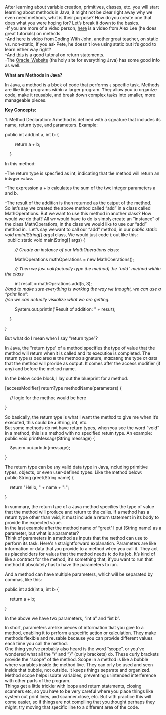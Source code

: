 After learning about variable creation, primitives, classes, etc. you will start learning about methods in Java, it might not be clear right away why we even need methods, what is their purpose? How do you create one that does what you were hoping for? Let’s break it down to the basics.\
-If you are more of a video person, [here](https://youtu.be/cCgOESMQe44?si=-hNQRr6akWa2a1ep) is a video from Alex Lee (he does great tutorials) on methods.\
-And [here](https://youtu.be/-Y67pdWHr9Y?si=jxR-UNLuBYDMxped) is video from Coding With John, another great teacher, on static vs. non-static, If you ask Pete, he doesn't love using static but it’s good to learn either way right?\
-And [this](https://youtu.be/tOHJmm_SsAM?si=8OD3c4_8SH0Sgged) is a good tutorial on return statements.\
-The [Oracle\_Website](https://docs.oracle.com/javase/tutorial/java/javaOO/methods.html) (the holy site for everything Java) has some good info as well.

**What are Methods in Java?**

In Java, a method is a block of code that performs a specific task. Methods are like little programs within a larger program. They allow you to organize code, make it reusable, and break down complex tasks into smaller, more manageable pieces.

**Key Concepts:**

1\. Method Declaration: A method is defined with a signature that includes its name, return type, and parameters. Example:

&#x20;public int add(int a, int b) {

        return a + b;

    }

In this method:

-The return type is specified as int, indicating that the method will return an integer value.

-The expression a + b calculates the sum of the two integer parameters a and b.

-The result of the addition is then returned as the output of the method.\
So let’s say we created the above method called “add” in a class called MathOperations. But we want to use this method in another class? How would we do that? All we would have to do is simply create an “instance” of the class MathOperations, in the class we would like to use our “add” method in.  Let’s say we want to call our “add” method, in our _public static void main(String\[] args)_ class, We would just code it out like this:\
&#x20;  public static void main(String\[] args) {

        _// Create an instance of our MathOperations class:_

        MathOperations mathOperations = new MathOperations();

        _// Then we just call (actually type the method) the “add” method within the class_

        int result = mathOperations.add(5, 3);\
_//and to make sure everything is working the way we thought, we can use a “print line”:\
//so we can actually visualize what we are getting._

        System.out.println("Result of addition: " + result);

    }

}

But what do I mean when I say “return type”? 

In Java, the "return type" of a method specifies the type of value that the method will return when it is called and its execution is completed. The return type is declared in the method signature, indicating the type of data that the method will provide as output. It comes after the access modifier (if any) and before the method name.

In the below code block, I lay out the blueprint for a method.

\[accessModifier] returnType methodName(parameters) {

    // logic for the method would be here

}

So basically, the return type is what I want the method to give me when it’s executed, this could be a String, int, etc.\
But some methods do not have return types, when you see the word “void” in a method, this is a method with no specified return type. An example:\
public void printMessage(String message) {

    System.out.println(message);

}

The return type can be any valid data type in Java, including primitive types, objects, or even user-defined types. Like the method below:\
public String greet(String name) {

    return "Hello, " + name + "!";

}

In summary, the return type of a Java method specifies the type of value that the method will produce and return to the caller. If a method has a return type other than void, it must include a return statement in its body to provide the expected value.\
In the last example after the method name of “greet” I put (String name) as a parameter, but what is a parameter?\
&#x20;Think of parameters in a method as inputs that the method can use to perform its task. Here's a straightforward explanation. Parameters are like information or data that you provide to a method when you call it. They act as placeholders for values that the method needs to do its job. It’s kind of like a contract for the method, it’s something that, if you want to run that method it absolutely has to have the parameters to run. 

And a method can have multiple parameters, which will be separated by commas, like this:

public int add(int a, int b) {

    return a + b;

}

In the above we have two parameters, “int a” and “int b”.

In short, parameters are like pieces of information that you give to a method, enabling it to perform a specific action or calculation. They make methods flexible and reusable because you can provide different values each time you call the method.\
One thing you’ve probably also heard is the word “scope”, or you’ve wondered what all the “{“ and “}” (curly brackets) do. These curly brackets provide the “scope” of the method. Scope in a method is like a bubble where variables inside the method live. They can only be used and seen inside that bubble, not outside. It keeps things separate and organized. Method scope helps isolate variables, preventing unintended interference with other parts of the program.\
Things get a little trickier with loops and return statements, closing scanners etc, so you have to be very careful where you place things like system out print lines, and scanner.close, etc. But with practice this will come easier, so if things are not compiling that you thought perhaps they might, try moving that specific line to a different area of the code.
